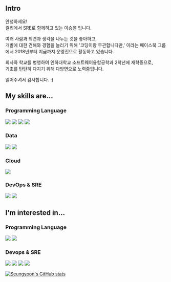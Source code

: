 ## Intro
안녕하세요!  
컬리에서 SRE로 함께하고 있는 이승윤 입니다.  

여러 사람과 의견과 생각을 나누는 것을 좋아하고,  
개발에 대한 견해와 경험을 늘리기 위해 '코딩이랑 무관합니다만,' 이라는 페이스북 그룹에서 2018년부터 지금까지 운영진으로 활동하고 있습니다.  

회사와 학교를 병행하여 인하대학교 소프트웨어융합공학과 2학년에 재학중으로,  
기초를 탄탄히 다지기 위해 다방면으로 노력중입니다.  

읽어주셔서 감사합니다. :)

## My skills are...
### Programming Language
<img src="https://img.shields.io/badge/Python-3776AB?style=flat-square&logo=Python&logoColor=white"/> <img src="https://img.shields.io/badge/C++-00599C?style=flat-square&logo=Cplusplus&logoColor=white"/> <img src="https://img.shields.io/badge/C Sharp-239120?style=flat-square&logo=C sharp&logoColor=white"/> <img src="https://img.shields.io/badge/Java-007396?style=flat-square&logo=Java&logoColor=white"/>

### Data
<img src="https://img.shields.io/badge/Kafka-231F20?style=flat-square&logo=Apache Kafka&logoColor=white"/> <img src="https://img.shields.io/badge/Redis-DC382D?style=flat-square&logo=Redis&logoColor=white"/>

### Cloud
<img src="https://img.shields.io/badge/AWS-232F3E?style=flat-square&logo=Amazon AWS&logoColor=white"/>

### DevOps & SRE
<img src="https://img.shields.io/badge/Terraform-7B42BC?style=flat-square&logo=Terraform&logoColor=white"/> <img src="https://img.shields.io/badge/Datadog-632CA6?style=flat-square&logo=Datadog&logoColor=white"/>

## I'm interested in...
### Programming Language
<img src="https://img.shields.io/badge/Kotlin-7F52FF?style=flat-square&logo=Kotlin&logoColor=white"/> <img src="https://img.shields.io/badge/Go-00ADD8?style=flat-square&logo=Go&logoColor=white"/>
### Devops & SRE
<img src="https://img.shields.io/badge/Gitgub Actions-2088FF?style=flat-square&logo=Github Actions&logoColor=white"/> <img src="https://img.shields.io/badge/kubernetes-326CE5?style=flat-square&logo=Kubernetes&logoColor=white"/> <img src="https://img.shields.io/badge/Grafana-F46800?style=flat-square&logo=Grafana&logoColor=white"/> <img src="https://img.shields.io/badge/Prometheus-E6522C?style=flat-square&logo=Prometheus&logoColor=white"/>

[![Seungyoon's GitHub stats](https://github-readme-stats.vercel.app/api?username=omk2477)](https://github.com/anuraghazra/github-readme-stats)
